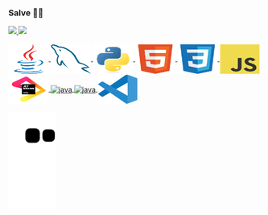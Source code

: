 ### Salve 🤙🏻
<div>
  <a href="https://github.com/adrian-rabelo">
  <img height="180em" src="https://github-readme-stats.vercel.app/api?username=adrian-rabelo&show_icons=true&theme=dracula&include_all_commits=true&count_private=true"/>
  <img height="180em" src="https://github-readme-stats.vercel.app/api/top-langs/?username=adrian-rabelo&layout=compact&langs_count=7&theme=dracula"/>
</div>
<div style="display: inline_block"><br>
  <img align="center" alt="java" height="60" width="80" src="https://raw.githubusercontent.com/devicons/devicon/master/icons/java/java-original.svg">
  <img align="center" alt="java" height="60" width="80" src="https://raw.githubusercontent.com/devicons/devicon/master/icons/mysql/mysql-original.svg">
  <img align="center" alt="java" height="60" width="80" src="https://raw.githubusercontent.com/devicons/devicon/master/icons/python/python-original.svg">
  <img align="center" alt="java" height="60" width="80" src="https://raw.githubusercontent.com/devicons/devicon/master/icons/html5/html5-original.svg">
  <img align="center" alt="java" height="60" width="80" src="https://raw.githubusercontent.com/devicons/devicon/master/icons/css3/css3-original.svg">
  <img align="center" alt="java" height="60" width="80" src="https://raw.githubusercontent.com/devicons/devicon/master/icons/javascript/javascript-original.svg">
  <img align="center" alt="java" height="60" width="80" src="https://raw.githubusercontent.com/devicons/devicon/master/icons/jetbrains/jetbrains-original.svg">
  <img align="center" alt="java" height="60" width="80" src="https://upload.wikimedia.org/wikipedia/commons/1/1d/PyCharm_Icon.svg">
  <img align="center" alt="java" height="60" width="80" src="https://upload.wikimedia.org/wikipedia/commons/9/9c/IntelliJ_IDEA_Icon.svg">
  <img align="center" alt="java" height="60" width="80" src="https://raw.githubusercontent.com/devicons/devicon/master/icons/vscode/vscode-original.svg">
  
  ![Snake animation](https://github.com/rafaballerini/rafaballerini/blob/output/github-contribution-grid-snake.svg)
</div>

